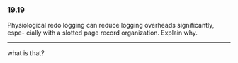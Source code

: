 ### 19.19

Physiological redo logging can reduce logging overheads significantly, espe-
cially with a slotted page record organization. Explain why.

---

what is that?